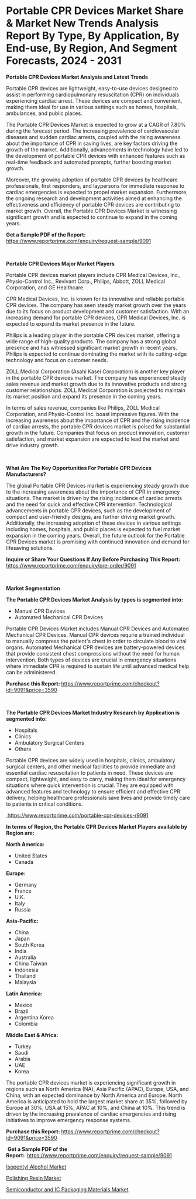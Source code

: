 <p><h1>Portable CPR Devices Market Share & Market New Trends Analysis Report By Type, By Application, By End-use, By Region, And Segment Forecasts, 2024 - 2031</h1></p><p><strong>Portable CPR Devices Market Analysis and Latest Trends</strong></p>
<p><p>Portable CPR devices are lightweight, easy-to-use devices designed to assist in performing cardiopulmonary resuscitation (CPR) on individuals experiencing cardiac arrest. These devices are compact and convenient, making them ideal for use in various settings such as homes, hospitals, ambulances, and public places.</p><p>The Portable CPR Devices Market is expected to grow at a CAGR of 7.80% during the forecast period. The increasing prevalence of cardiovascular diseases and sudden cardiac arrests, coupled with the rising awareness about the importance of CPR in saving lives, are key factors driving the growth of the market. Additionally, advancements in technology have led to the development of portable CPR devices with enhanced features such as real-time feedback and automated prompts, further boosting market growth.</p><p>Moreover, the growing adoption of portable CPR devices by healthcare professionals, first responders, and laypersons for immediate response to cardiac emergencies is expected to propel market expansion. Furthermore, the ongoing research and development activities aimed at enhancing the effectiveness and efficiency of portable CPR devices are contributing to market growth. Overall, the Portable CPR Devices Market is witnessing significant growth and is expected to continue to expand in the coming years.</p></p>
<p><strong>Get a Sample PDF of the Report:&nbsp;</strong> <a href="https://www.reportprime.com/enquiry/request-sample/9091">https://www.reportprime.com/enquiry/request-sample/9091</a></p>
<p>&nbsp;</p>
<p><strong>Portable CPR Devices Major Market Players</strong></p>
<p><p>Portable CPR devices market players include CPR Medical Devices, Inc., Physio-Control Inc., Revivant Corp., Philips, Abbott, ZOLL Medical Corporation, and GE Healthcare.</p><p>CPR Medical Devices, Inc. is known for its innovative and reliable portable CPR devices. The company has seen steady market growth over the years due to its focus on product development and customer satisfaction. With an increasing demand for portable CPR devices, CPR Medical Devices, Inc. is expected to expand its market presence in the future.</p><p>Philips is a leading player in the portable CPR devices market, offering a wide range of high-quality products. The company has a strong global presence and has witnessed significant market growth in recent years. Philips is expected to continue dominating the market with its cutting-edge technology and focus on customer needs.</p><p>ZOLL Medical Corporation (Asahi Kasei Corporation) is another key player in the portable CPR devices market. The company has experienced steady sales revenue and market growth due to its innovative products and strong customer relationships. ZOLL Medical Corporation is projected to maintain its market position and expand its presence in the coming years.</p><p>In terms of sales revenue, companies like Philips, ZOLL Medical Corporation, and Physio-Control Inc. boast impressive figures. With the increasing awareness about the importance of CPR and the rising incidence of cardiac arrests, the portable CPR devices market is poised for substantial growth in the future. Companies that focus on product innovation, customer satisfaction, and market expansion are expected to lead the market and drive industry growth.</p></p>
<p>&nbsp;</p>
<p><strong>What Are The Key Opportunities For Portable CPR Devices Manufacturers?</strong></p>
<p><p>The global Portable CPR Devices market is experiencing steady growth due to the increasing awareness about the importance of CPR in emergency situations. The market is driven by the rising incidence of cardiac arrests and the need for quick and effective CPR intervention. Technological advancements in portable CPR devices, such as the development of compact and user-friendly designs, are further driving market growth. Additionally, the increasing adoption of these devices in various settings including homes, hospitals, and public places is expected to fuel market expansion in the coming years. Overall, the future outlook for the Portable CPR Devices market is promising with continued innovation and demand for lifesaving solutions.</p></p>
<p><strong>Inquire or Share Your Questions If Any Before Purchasing This Report:</strong> <a href="https://www.reportprime.com/enquiry/pre-order/9091">https://www.reportprime.com/enquiry/pre-order/9091</a></p>
<p>&nbsp;</p>
<p><strong>Market Segmentation</strong></p>
<p><strong>The Portable CPR Devices Market Analysis by types is segmented into:</strong></p>
<p><ul><li>Manual CPR Devices</li><li>Automated Mechanical CPR Devices</li></ul></p>
<p><p>Portable CPR Devices Market includes Manual CPR Devices and Automated Mechanical CPR Devices. Manual CPR devices require a trained individual to manually compress the patient's chest in order to circulate blood to vital organs. Automated Mechanical CPR devices are battery-powered devices that provide consistent chest compressions without the need for human intervention. Both types of devices are crucial in emergency situations where immediate CPR is required to sustain life until advanced medical help can be administered.</p></p>
<p><strong>Purchase this Report:&nbsp;</strong><a href="https://www.reportprime.com/checkout?id=9091&price=3590">https://www.reportprime.com/checkout?id=9091&price=3590</a></p>
<p>&nbsp;</p>
<p><strong>The Portable CPR Devices Market Industry Research by Application is segmented into:</strong></p>
<p><ul><li>Hospitals</li><li>Clinics</li><li>Ambulatory Surgical Centers</li><li>Others</li></ul></p>
<p><p>Portable CPR devices are widely used in hospitals, clinics, ambulatory surgical centers, and other medical facilities to provide immediate and essential cardiac resuscitation to patients in need. These devices are compact, lightweight, and easy to carry, making them ideal for emergency situations where quick intervention is crucial. They are equipped with advanced features and technology to ensure efficient and effective CPR delivery, helping healthcare professionals save lives and provide timely care to patients in critical conditions.</p></p>
<p><a href="https://www.reportprime.com/portable-cpr-devices-r9091">&nbsp;https://www.reportprime.com/portable-cpr-devices-r9091</a></p>
<p><strong>In terms of Region, the Portable CPR Devices Market Players available by Region are:</strong></p>
<p>
    <p> <strong> North America: </strong>
        <ul>
            <li>United States</li>
            <li>Canada</li>
        </ul>
        </p> 
    <p> <strong> Europe: </strong>
        <ul>
            <li>Germany</li>
            <li>France</li>
            <li>U.K.</li>
            <li>Italy</li>
            <li>Russia</li>
        </ul>
        </p> 
    <p> <strong> Asia-Pacific: </strong>
        <ul>
            <li>China</li>
            <li>Japan</li>
            <li>South Korea</li>
            <li>India</li>
            <li>Australia</li>
            <li>China Taiwan</li>
            <li>Indonesia</li>
            <li>Thailand</li>
            <li>Malaysia</li>
        </ul>
        </p> 
    <p> <strong> Latin America: </strong>
        <ul>
            <li>Mexico</li>
            <li>Brazil</li>
            <li>Argentina Korea</li>
            <li>Colombia</li>
        </ul>
        </p> 
    <p> <strong> Middle East & Africa: </strong>
        <ul>
            <li>Turkey</li>
            <li>Saudi</li>
            <li>Arabia</li>
            <li>UAE</li>
            <li>Korea</li>
        </ul>
    </p>
    </p>
<p><p>The portable CPR devices market is experiencing significant growth in regions such as North America (NA), Asia Pacific (APAC), Europe, USA, and China, with an expected dominance by North America and Europe. North America is anticipated to hold the largest market share at 35%, followed by Europe at 30%, USA at 15%, APAC at 10%, and China at 10%. This trend is driven by the increasing prevalence of cardiac emergencies and rising initiatives to improve emergency response systems.</p></p>
<p><strong>Purchase this Report: </strong><a href="https://www.reportprime.com/checkout?id=9091&price=3590">https://www.reportprime.com/checkout?id=9091&price=3590</a></p>
<p>&nbsp;<strong>Get a Sample PDF of the Report:&nbsp;&nbsp;</strong><a href="https://www.reportprime.com/enquiry/request-sample/9091">https://www.reportprime.com/enquiry/request-sample/9091</a></p>
<p><strong></strong></p>
<p><p><a href="https://www.linkedin.com/pulse/isopentyl-alcohol-market-growth-trends-covid-19-impact-eq4pe?trackingId=GvrfHTYeBHt4NKqb2g59Mw%3D%3D">Isopentyl Alcohol Market</a></p><p><a href="https://www.linkedin.com/pulse/polishing-resin-market-research-report-forecasted-period-ptzye?trackingId=8lwknYJYdU7DVklm0ioklg%3D%3D">Polishing Resin Market</a></p><p><a href="https://www.linkedin.com/pulse/semiconductor-ic-packaging-materials-market-size-focuses-rniae?trackingId=D5jBKp9eZPdyltYvtQPvRQ%3D%3D">Semiconductor and IC Packaging Materials Market</a></p></p>